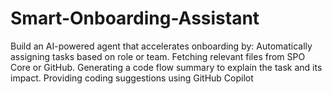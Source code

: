 # Smart-Onboarding-Assistant
Build an AI-powered agent that accelerates onboarding by:  Automatically assigning tasks based on role or team. Fetching relevant files from SPO Core or GitHub. Generating a code flow summary to explain the task and its impact. Providing coding suggestions using GitHub Copilot 
